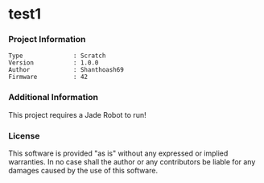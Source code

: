 test1
================



### Project Information
```
Type              : Scratch
Version           : 1.0.0
Author            : Shanthoash69
Firmware          : 42
```

### Additional Information
This project requires a Jade Robot to run!

### License
This software is provided "as is" without any expressed or implied warranties.  In no case shall the author or any contributors be liable for any damages caused by the use of this software.

